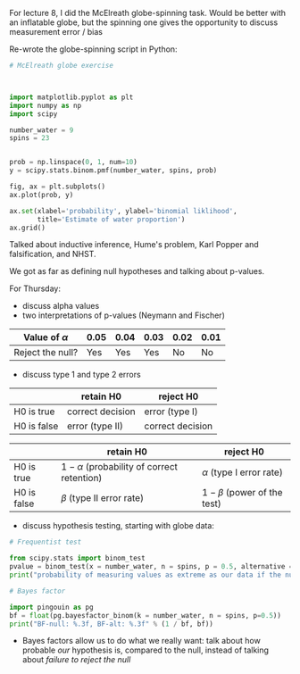 For lecture 8, I did the McElreath globe-spinning task. Would be better with an inflatable globe, but the spinning one gives the opportunity to discuss measurement error / bias


Re-wrote the globe-spinning script in Python:

```python
# McElreath globe exercise



import matplotlib.pyplot as plt
import numpy as np
import scipy

number_water = 9
spins = 23


prob = np.linspace(0, 1, num=10)
y = scipy.stats.binom.pmf(number_water, spins, prob)

fig, ax = plt.subplots()
ax.plot(prob, y)

ax.set(xlabel='probability', ylabel='binomial liklihood',
       title='Estimate of water proportion')
ax.grid()

```

Talked about inductive inference, Hume's problem, Karl Popper and  falsification, and NHST.

We got as far as defining null hypotheses and talking about p-values.

For Thursday: 

- discuss alpha values
- two interpretations of p-values (Neymann and Fischer)

| Value of $\alpha$ | 0.05 | 0.04 | 0.03 | 0.02 | 0.01 |
|--------------------|------|------|------|------|------|
| Reject the null?   | Yes  | Yes  | Yes  | No   | No   |

- discuss type 1 and type 2 errors

|             | retain H0        | reject H0        |
|-------------|------------------|------------------|
| H0 is true  | correct decision | error (type I)   |
| H0 is false | error (type II)  | correct decision |


|             | retain H0                                     | reject H0                     |
|-------------|-----------------------------------------------|-------------------------------|
| H0 is true  | $1-\alpha$ (probability of correct retention) | $\alpha$ (type I error rate)  |
| H0 is false | $\beta$ (type II error rate)                  | $1-\beta$  (power of the test)|

- discuss hypothesis testing, starting with globe data:

```python
# Frequentist test

from scipy.stats import binom_test
pvalue = binom_test(x = number_water, n = spins, p = 0.5, alternative = 'two-sided')
print("probability of measuring values as extreme as our data if the null hypothesis is true, aka the p-value:", pvalue)

```

```python
# Bayes factor

import pingouin as pg
bf = float(pg.bayesfactor_binom(k = number_water, n = spins, p=0.5))
print("BF-null: %.3f, BF-alt: %.3f" % (1 / bf, bf))

```

- Bayes factors allow us to do what we really want: talk about how probable _our_ hypothesis is, compared to the null, instead of talking about _failure to reject the null_
